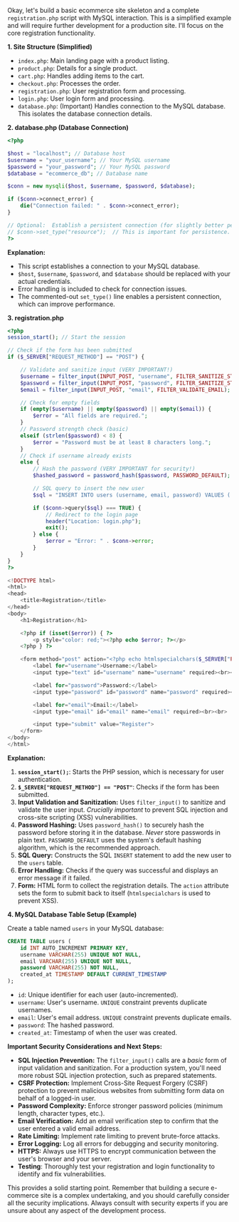 Okay, let's build a basic ecommerce site skeleton and a complete `registration.php` script with MySQL interaction.  This is a simplified example and will require further development for a production site.  I'll focus on the core registration functionality.

**1. Site Structure (Simplified)**

*   `index.php`: Main landing page with a product listing.
*   `product.php`:  Details for a single product.
*   `cart.php`:  Handles adding items to the cart.
*   `checkout.php`:  Processes the order.
*   `registration.php`:  User registration form and processing.
*   `login.php`: User login form and processing.
*   `database.php`:  (Important)  Handles connection to the MySQL database.  This isolates the database connection details.

**2. database.php (Database Connection)**

```php
<?php

$host = "localhost"; // Database host
$username = "your_username"; // Your MySQL username
$password = "your_password"; // Your MySQL password
$database = "ecommerce_db"; // Database name

$conn = new mysqli($host, $username, $password, $database);

if ($conn->connect_error) {
    die("Connection failed: " . $conn->connect_error);
}

// Optional:  Establish a persistent connection (for slightly better performance)
// $conn->set_type("resource");  // This is important for persistence.
?>
```

**Explanation:**

*   This script establishes a connection to your MySQL database.
*   `$host`, `$username`, `$password`, and `$database` should be replaced with your actual credentials.
*   Error handling is included to check for connection issues.
*   The commented-out `set_type()` line enables a persistent connection, which can improve performance.

**3. registration.php**

```php
<?php
session_start(); // Start the session

// Check if the form has been submitted
if ($_SERVER["REQUEST_METHOD"] == "POST") {

    // Validate and sanitize input (VERY IMPORTANT!)
    $username = filter_input(INPUT_POST, "username", FILTER_SANITIZE_STRING);
    $password = filter_input(INPUT_POST, "password", FILTER_SANITIZE_STRING);
    $email = filter_input(INPUT_POST, "email", FILTER_VALIDATE_EMAIL); //Validate email

    // Check for empty fields
    if (empty($username) || empty($password) || empty($email)) {
        $error = "All fields are required.";
    }
    // Password strength check (basic)
    elseif (strlen($password) < 8) {
        $error = "Password must be at least 8 characters long.";
    }
    // Check if username already exists
    else {
        // Hash the password (VERY IMPORTANT for security!)
        $hashed_password = password_hash($password, PASSWORD_DEFAULT);

        // SQL query to insert the new user
        $sql = "INSERT INTO users (username, email, password) VALUES ('$username', '$email', '$hashed_password')";

        if ($conn->query($sql) === TRUE) {
            // Redirect to the login page
            header("Location: login.php");
            exit();
        } else {
            $error = "Error: " . $conn->error;
        }
    }
}
?>

<!DOCTYPE html>
<html>
<head>
    <title>Registration</title>
</head>
<body>
    <h1>Registration</h1>

    <?php if (isset($error)) { ?>
        <p style="color: red;"><?php echo $error; ?></p>
    <?php } ?>

    <form method="post" action="<?php echo htmlspecialchars($_SERVER["PHP_SELF"]); ?>">
        <label for="username">Username:</label>
        <input type="text" id="username" name="username" required><br><br>

        <label for="password">Password:</label>
        <input type="password" id="password" name="password" required><br><br>

        <label for="email">Email:</label>
        <input type="email" id="email" name="email" required><br><br>

        <input type="submit" value="Register">
    </form>
</body>
</html>
```

**Explanation:**

1.  **`session_start();`**:  Starts the PHP session, which is necessary for user authentication.
2.  **`$_SERVER["REQUEST_METHOD"] == "POST"`**: Checks if the form has been submitted.
3.  **Input Validation and Sanitization:**  Uses `filter_input()` to sanitize and validate the user input.  *Crucially important* to prevent SQL injection and cross-site scripting (XSS) vulnerabilities.
4.  **Password Hashing:**  Uses `password_hash()` to securely hash the password before storing it in the database.  *Never* store passwords in plain text.  `PASSWORD_DEFAULT` uses the system's default hashing algorithm, which is the recommended approach.
5.  **SQL Query:** Constructs the SQL `INSERT` statement to add the new user to the `users` table.
6.  **Error Handling:** Checks if the query was successful and displays an error message if it failed.
7.  **Form:** HTML form to collect the registration details.  The `action` attribute sets the form to submit back to itself (`htmlspecialchars` is used to prevent XSS).

**4.  MySQL Database Table Setup (Example)**

Create a table named `users` in your MySQL database:

```sql
CREATE TABLE users (
    id INT AUTO_INCREMENT PRIMARY KEY,
    username VARCHAR(255) UNIQUE NOT NULL,
    email VARCHAR(255) UNIQUE NOT NULL,
    password VARCHAR(255) NOT NULL,
    created_at TIMESTAMP DEFAULT CURRENT_TIMESTAMP
);
```

*   `id`:  Unique identifier for each user (auto-incremented).
*   `username`: User's username.  `UNIQUE` constraint prevents duplicate usernames.
*   `email`:  User's email address.  `UNIQUE` constraint prevents duplicate emails.
*   `password`:  The hashed password.
*   `created_at`:  Timestamp of when the user was created.

**Important Security Considerations and Next Steps:**

*   **SQL Injection Prevention:** The `filter_input()` calls are a *basic* form of input validation and sanitization. For a production system, you'll need more robust SQL injection protection, such as prepared statements.
*   **CSRF Protection:** Implement Cross-Site Request Forgery (CSRF) protection to prevent malicious websites from submitting form data on behalf of a logged-in user.
*   **Password Complexity:** Enforce stronger password policies (minimum length, character types, etc.).
*   **Email Verification:**  Add an email verification step to confirm that the user entered a valid email address.
*   **Rate Limiting:**  Implement rate limiting to prevent brute-force attacks.
*   **Error Logging:**  Log all errors for debugging and security monitoring.
*   **HTTPS:**  Always use HTTPS to encrypt communication between the user's browser and your server.
*   **Testing**:  Thoroughly test your registration and login functionality to identify and fix vulnerabilities.

This provides a solid starting point. Remember that building a secure e-commerce site is a complex undertaking, and you should carefully consider all the security implications.  Always consult with security experts if you are unsure about any aspect of the development process.


